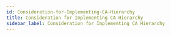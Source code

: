 ```yaml
---
id: Consideration-for-Implementing-CA-Hierarchy
title: Consideration for Implementing CA Hierarchy
sidebar_label: Consideration for Implementing CA Hierarchy
---
```



##
